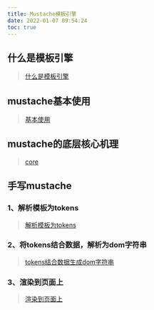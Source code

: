 ```yaml
---
title: Mustache模板引擎
date: 2022-01-07 09:54:24
toc: true
---
```


## 什么是模板引擎
>[什么是模板引擎](/All/frame/vue/vue_analysis/mustache/know "什么是模板引擎")

## mustache基本使用
>[基本使用](/All/frame/vue/vue_analysis/mustache/basic "mustache基本使用")

## mustache的底层核心机理
>[core](/All/frame/vue/vue_analysis/mustache/core "核心机理")

## 手写mustache
### 1、解析模板为tokens
>[解析模板为tokens](/All/frame/vue/vue_analysis/mustache/parseTemplateToTokens "解析模板为tokens")
### 2、将tokens结合数据，解析为dom字符串
>[tokens结合数据生成dom字符串](/All/frame/vue/vue_analysis/mustache/renderTemplate "tokens结合数据生成dom字符串")
### 3、渲染到页面上
>[渲染到页面上](/All/frame/vue/vue_analysis/mustache/render "渲染")
